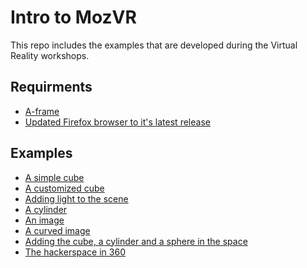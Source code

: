 # Intro to MozVR
This repo includes the examples that are developed during the Virtual Reality workshops.

## Requirments
- [A-frame](https://aframe.io/docs/guide/installation.html)
- [Updated Firefox browser to it's latest release](https://www.mozilla.org/en-US/firefox/new/)

## Examples
- [A simple cube]()
- [A customized cube]()
- [Adding light to the scene]()
- [A cylinder]()
- [An image]()
- [A curved image]()
- [Adding the cube, a cylinder and a sphere in the space]()
- [The hackerspace in 360]()
